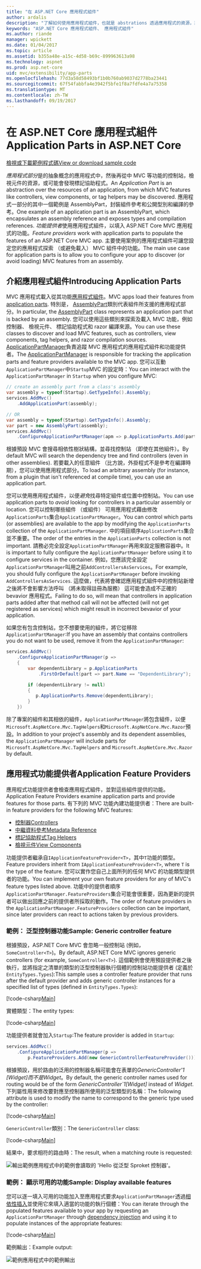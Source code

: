 ```yaml
---
title: "在 ASP.NET Core 應用程式組件"
author: ardalis
description: "了解如何使用應用程式組件，也就是 abstrations 透過應用程式的資源，設定您的應用程式探索，或避免功能載入的組件。"
keywords: "ASP.NET Core 應用程式組件、 應用程式組件"
ms.author: riande
manager: wpickett
ms.date: 01/04/2017
ms.topic: article
ms.assetid: b355a48e-a15c-4d58-b69c-899963613a98
ms.technology: aspnet
ms.prod: asp.net-core
uid: mvc/extensibility/app-parts
ms.openlocfilehash: 77d3a58d58493bf1b0b760ab9037d2778ba23441
ms.sourcegitcommit: 67f54fabbfa4e3942f5bfe1f8a7fdfe4a7a75358
ms.translationtype: MT
ms.contentlocale: zh-TW
ms.lasthandoff: 09/19/2017
---
```

# <a name="application-parts-in-aspnet-core"></a><span data-ttu-id="60e35-104">在 ASP.NET Core 應用程式組件</span><span class="sxs-lookup"><span data-stu-id="60e35-104">Application Parts in ASP.NET Core</span></span>

[<span data-ttu-id="60e35-105">檢視或下載範例程式碼</span><span class="sxs-lookup"><span data-stu-id="60e35-105">View or download sample code</span></span>](https://github.com/aspnet/Docs/tree/master/aspnetcore/mvc/advanced/app-parts/sample)

<span data-ttu-id="60e35-106">*應用程式部分*是的抽象概念的應用程式中，然後再從中 MVC 等功能的控制站，檢視元件的資源，或可能會發現標記協助程式。</span><span class="sxs-lookup"><span data-stu-id="60e35-106">An *Application Part* is an abstraction over the resources of an application, from which MVC features like controllers, view components, or tag helpers may be discovered.</span></span> <span data-ttu-id="60e35-107">應用程式一部分的其中一個範例是 AssemblyPart，封裝組件參考和公開型別和編譯的參考。</span><span class="sxs-lookup"><span data-stu-id="60e35-107">One example of an application part is an AssemblyPart, which encapsulates an assembly reference and exposes types and compilation references.</span></span> <span data-ttu-id="60e35-108">*功能提供者*使用應用程式組件，以填入 ASP.NET Core MVC 應用程式的功能。</span><span class="sxs-lookup"><span data-stu-id="60e35-108">*Feature providers* work with application parts to populate the features of an ASP.NET Core MVC app.</span></span> <span data-ttu-id="60e35-109">主要使用案例的應用程式組件可讓您設定您的應用程式探索 （或避免載入） MVC 組件中的功能。</span><span class="sxs-lookup"><span data-stu-id="60e35-109">The main use case for application parts is to allow you to configure your app to discover (or avoid loading) MVC features from an assembly.</span></span>

## <a name="introducing-application-parts"></a><span data-ttu-id="60e35-110">介紹應用程式組件</span><span class="sxs-lookup"><span data-stu-id="60e35-110">Introducing Application Parts</span></span>

<span data-ttu-id="60e35-111">MVC 應用程式載入從其功能[應用程式組件](/aspnet/core/api/microsoft.aspnetcore.mvc.applicationparts.applicationpart)。</span><span class="sxs-lookup"><span data-stu-id="60e35-111">MVC apps load their features from [application parts](/aspnet/core/api/microsoft.aspnetcore.mvc.applicationparts.applicationpart).</span></span> <span data-ttu-id="60e35-112">特別是， [AssemblyPart](/aspnet/core/api/microsoft.aspnetcore.mvc.applicationparts.assemblypart#Microsoft_AspNetCore_Mvc_ApplicationParts_AssemblyPart)類別代表組件所支援的應用程式部分。</span><span class="sxs-lookup"><span data-stu-id="60e35-112">In particular, the [AssemblyPart](/aspnet/core/api/microsoft.aspnetcore.mvc.applicationparts.assemblypart#Microsoft_AspNetCore_Mvc_ApplicationParts_AssemblyPart) class represents an application part that is backed by an assembly.</span></span> <span data-ttu-id="60e35-113">您可以使用這些類別來探索及載入 MVC 功能，例如控制器、 檢視元件、 標記協助程式和 razor 編譯來源。</span><span class="sxs-lookup"><span data-stu-id="60e35-113">You can use these classes to discover and load MVC features, such as controllers, view components, tag helpers, and razor compilation sources.</span></span> <span data-ttu-id="60e35-114">[ApplicationPartManager](/aspnet/core/api/microsoft.aspnetcore.mvc.applicationparts.applicationpartmanager)負責追蹤 MVC 應用程式的應用程式組件和功能提供者。</span><span class="sxs-lookup"><span data-stu-id="60e35-114">The [ApplicationPartManager](/aspnet/core/api/microsoft.aspnetcore.mvc.applicationparts.applicationpartmanager) is responsible for tracking the application parts and feature providers available to the MVC app.</span></span> <span data-ttu-id="60e35-115">您可以互動`ApplicationPartManager`中`Startup`MVC 的設定時：</span><span class="sxs-lookup"><span data-stu-id="60e35-115">You can interact with the `ApplicationPartManager` in `Startup` when you configure MVC:</span></span>

```csharp
// create an assembly part from a class's assembly
var assembly = typeof(Startup).GetTypeInfo().Assembly;
services.AddMvc()
    .AddApplicationPart(assembly);

// OR
var assembly = typeof(Startup).GetTypeInfo().Assembly;
var part = new AssemblyPart(assembly);
services.AddMvc()
    .ConfigureApplicationPartManager(apm => p.ApplicationParts.Add(part));
```

<span data-ttu-id="60e35-116">根據預設 MVC 會搜尋相依性樹狀結構，並尋找控制站 （即使在其他組件）。</span><span class="sxs-lookup"><span data-stu-id="60e35-116">By default MVC will search the dependency tree and find controllers (even in other assemblies).</span></span> <span data-ttu-id="60e35-117">若要載入的任意組件 （比方說，外掛程式不是參考在編譯時期），您可以使用應用程式部分。</span><span class="sxs-lookup"><span data-stu-id="60e35-117">To load an arbitrary assembly (for instance, from a plugin that isn't referenced at compile time), you can use an application part.</span></span>

<span data-ttu-id="60e35-118">您可以使用應用程式組件，以便*避免*找尋特定組件或位置中控制站。</span><span class="sxs-lookup"><span data-stu-id="60e35-118">You can use application parts to *avoid* looking for controllers in a particular assembly or location.</span></span> <span data-ttu-id="60e35-119">您可以控制哪些組件 （或組件） 可用應用程式藉由修改`ApplicationParts`集合`ApplicationPartManager`。</span><span class="sxs-lookup"><span data-stu-id="60e35-119">You can control which parts (or assemblies) are available to the app by modifying the `ApplicationParts` collection of the `ApplicationPartManager`.</span></span> <span data-ttu-id="60e35-120">中的項目順序`ApplicationParts`集合並不重要。</span><span class="sxs-lookup"><span data-stu-id="60e35-120">The order of the entries in the `ApplicationParts` collection is not important.</span></span> <span data-ttu-id="60e35-121">請務必完全設定`ApplicationPartManager`再用來設定服務容器中。</span><span class="sxs-lookup"><span data-stu-id="60e35-121">It is important to fully configure the `ApplicationPartManager` before using it to configure services in the container.</span></span> <span data-ttu-id="60e35-122">例如，您應該完全設定`ApplicationPartManager`叫用之前`AddControllersAsServices`。</span><span class="sxs-lookup"><span data-stu-id="60e35-122">For example, you should fully configure the `ApplicationPartManager` before invoking `AddControllersAsServices`.</span></span> <span data-ttu-id="60e35-123">這麼做，代表將會確認應用程式組件中的控制站新增之後將不會影響方法呼叫 （將未取得註冊為服務） 這可能會造成不正確的 bevavior 應用程式。</span><span class="sxs-lookup"><span data-stu-id="60e35-123">Failing to do so, will mean that controllers in application parts added after that method call will not be affected (will not get registered as services) which might result in incorrect bevavior of your application.</span></span>

<span data-ttu-id="60e35-124">如果您有包含控制站，您不想要使用的組件，將它從移除`ApplicationPartManager`:</span><span class="sxs-lookup"><span data-stu-id="60e35-124">If you have an assembly that contains controllers you do not want to be used, remove it from the `ApplicationPartManager`:</span></span>

```csharp
services.AddMvc()
    .ConfigureApplicationPartManager(p =>
    {
        var dependentLibrary = p.ApplicationParts
            .FirstOrDefault(part => part.Name == "DependentLibrary");

        if (dependentLibrary != null)
        {
           p.ApplicationParts.Remove(dependentLibrary);
        }
    })
```

<span data-ttu-id="60e35-125">除了專案的組件和其相依的組件，`ApplicationPartManager`將包含組件，以便`Microsoft.AspNetCore.Mvc.TagHelpers`和`Microsoft.AspNetCore.Mvc.Razor`預設。</span><span class="sxs-lookup"><span data-stu-id="60e35-125">In addition to your project's assembly and its dependent assemblies, the `ApplicationPartManager` will include parts for `Microsoft.AspNetCore.Mvc.TagHelpers` and `Microsoft.AspNetCore.Mvc.Razor` by default.</span></span>

## <a name="application-feature-providers"></a><span data-ttu-id="60e35-126">應用程式功能提供者</span><span class="sxs-lookup"><span data-stu-id="60e35-126">Application Feature Providers</span></span>

<span data-ttu-id="60e35-127">應用程式功能提供者會檢查應用程式組件，並對這些組件提供的功能。</span><span class="sxs-lookup"><span data-stu-id="60e35-127">Application Feature Providers examine application parts and provide features for those parts.</span></span> <span data-ttu-id="60e35-128">有下列的 MVC 功能內建功能提供者：</span><span class="sxs-lookup"><span data-stu-id="60e35-128">There are built-in feature providers for the following MVC features:</span></span>

* [<span data-ttu-id="60e35-129">控制器</span><span class="sxs-lookup"><span data-stu-id="60e35-129">Controllers</span></span>](https://docs.microsoft.com/aspnet/core/api/microsoft.aspnetcore.mvc.controllers.controllerfeatureprovider)
* [<span data-ttu-id="60e35-130">中繼資料參考</span><span class="sxs-lookup"><span data-stu-id="60e35-130">Metadata Reference</span></span>](https://docs.microsoft.com/aspnet/core/api/microsoft.aspnetcore.mvc.razor.compilation.metadatareferencefeatureprovider)
* [<span data-ttu-id="60e35-131">標記協助程式</span><span class="sxs-lookup"><span data-stu-id="60e35-131">Tag Helpers</span></span>](https://docs.microsoft.com/aspnet/core/api/microsoft.aspnetcore.mvc.razor.taghelpers.taghelperfeatureprovider)
* [<span data-ttu-id="60e35-132">檢視元件</span><span class="sxs-lookup"><span data-stu-id="60e35-132">View Components</span></span>](https://docs.microsoft.com/aspnet/core/api/microsoft.aspnetcore.mvc.viewcomponents.viewcomponentfeatureprovider)

<span data-ttu-id="60e35-133">功能提供者繼承自`IApplicationFeatureProvider<T>`，其中`T`功能的類型。</span><span class="sxs-lookup"><span data-stu-id="60e35-133">Feature providers inherit from `IApplicationFeatureProvider<T>`, where `T` is the type of the feature.</span></span> <span data-ttu-id="60e35-134">您可以實作您自己上面所列的任何 MVC 的功能類型提供者的功能。</span><span class="sxs-lookup"><span data-stu-id="60e35-134">You can implement your own feature providers for any of MVC's feature types listed above.</span></span> <span data-ttu-id="60e35-135">功能中的提供者順序`ApplicationPartManager.FeatureProviders`集合可能會很重要，因為更新的提供者可以做出回應之前的提供者所採取的動作。</span><span class="sxs-lookup"><span data-stu-id="60e35-135">The order of feature providers in the `ApplicationPartManager.FeatureProviders` collection can be important, since later providers can react to actions taken by previous providers.</span></span>

### <a name="sample-generic-controller-feature"></a><span data-ttu-id="60e35-136">範例： 泛型控制器功能</span><span class="sxs-lookup"><span data-stu-id="60e35-136">Sample: Generic controller feature</span></span>

<span data-ttu-id="60e35-137">根據預設，ASP.NET Core MVC 會忽略一般控制站 (例如， `SomeController<T>`)。</span><span class="sxs-lookup"><span data-stu-id="60e35-137">By default, ASP.NET Core MVC ignores generic controllers (for example, `SomeController<T>`).</span></span> <span data-ttu-id="60e35-138">這個範例會使用預設提供者之後執行，並將指定之清單的類型的泛型控制器執行個體的控制站功能提供者 (定義於`EntityTypes.Types`):</span><span class="sxs-lookup"><span data-stu-id="60e35-138">This sample uses a controller feature provider that runs after the default provider and adds generic controller instances for a specified list of types (defined in `EntityTypes.Types`):</span></span>

[!code-csharp[Main](./app-parts/sample/AppPartsSample/GenericControllerFeatureProvider.cs?highlight=13&range=18-36)]

<span data-ttu-id="60e35-139">實體類型：</span><span class="sxs-lookup"><span data-stu-id="60e35-139">The entity types:</span></span>

[!code-csharp[Main](./app-parts/sample/AppPartsSample/Model/EntityTypes.cs?range=6-16)]

<span data-ttu-id="60e35-140">功能提供者就會加入`Startup`:</span><span class="sxs-lookup"><span data-stu-id="60e35-140">The feature provider is added in `Startup`:</span></span>

```csharp
services.AddMvc()
    .ConfigureApplicationPartManager(p => 
        p.FeatureProviders.Add(new GenericControllerFeatureProvider()));
```

<span data-ttu-id="60e35-141">根據預設，用於路由的泛用的控制器名稱可能會在表單的*GenericController'1 [Widget]*而不是*Widget*。</span><span class="sxs-lookup"><span data-stu-id="60e35-141">By default, the generic controller names used for routing would be of the form *GenericController\`1[Widget]* instead of *Widget*.</span></span> <span data-ttu-id="60e35-142">下列屬性用來修改要對應至控制器所使用的泛型類型的名稱：</span><span class="sxs-lookup"><span data-stu-id="60e35-142">The following attribute is used to modify the name to correspond to the generic type used by the controller:</span></span>

[!code-csharp[Main](./app-parts/sample/AppPartsSample/GenericControllerNameConvention.cs)]

<span data-ttu-id="60e35-143">`GenericController`類別：</span><span class="sxs-lookup"><span data-stu-id="60e35-143">The `GenericController` class:</span></span>

[!code-csharp[Main](./app-parts/sample/AppPartsSample/GenericController.cs?highlight=5-6)]

<span data-ttu-id="60e35-144">結果中，要求相符的路由時：</span><span class="sxs-lookup"><span data-stu-id="60e35-144">The result, when a matching route is requested:</span></span>

![輸出範例應用程式中的範例會讀取的 'Hello 從泛型 Sproket 控制器'。](app-parts/_static/generic-controller.png)

### <a name="sample-display-available-features"></a><span data-ttu-id="60e35-146">範例： 顯示可用的功能</span><span class="sxs-lookup"><span data-stu-id="60e35-146">Sample: Display available features</span></span>

<span data-ttu-id="60e35-147">您可以逐一填入可用的功能加入至應用程式要求`ApplicationPartManager`透過[相依性插入](../../fundamentals/dependency-injection.md)並使用它來填入適當的功能的執行個體：</span><span class="sxs-lookup"><span data-stu-id="60e35-147">You can iterate through the populated features available to your app by requesting an `ApplicationPartManager` through [dependency injection](../../fundamentals/dependency-injection.md) and using it to populate instances of the appropriate features:</span></span>

[!code-csharp[Main](./app-parts/sample/AppPartsSample/Controllers/FeaturesController.cs?highlight=16,25-27)]

<span data-ttu-id="60e35-148">範例輸出：</span><span class="sxs-lookup"><span data-stu-id="60e35-148">Example output:</span></span>

![範例應用程式中的範例輸出](app-parts/_static/available-features.png)
